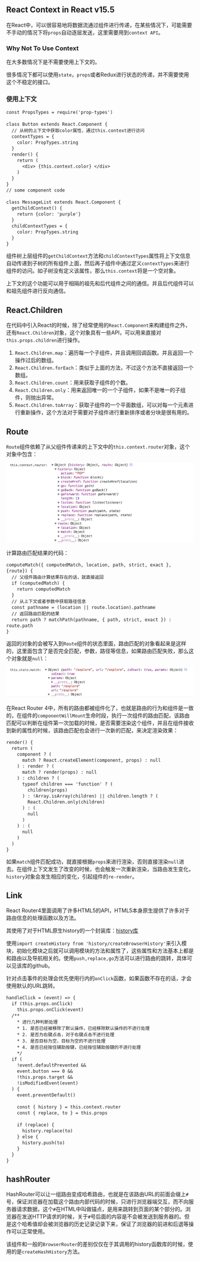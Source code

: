 ## React Context in React v15.5

在React中，可以很容易地将数据流通过组件进行传递，在某些情况下，可能需要不手动的情况下将`props`自动逐层发送，这里需要用到`context API`。

### Why Not To Use Context

在大多数情况下是不需要使用上下文的。

很多情况下都可以使用`state`，`props`或者Redux进行状态的传递，并不需要使用这个不稳定的接口。

### 使用上下文

```
const PropsTypes = require('prop-types')

class Button extends React.Component {
  // 从树的上下文中获取color属性，通过this.context进行访问
  contextTypes = {
    color: PropTypes.string
  }
  render() {
    return (
      <div> {this.context.color} </div>
    )
  }
}
// some component code

class MessageList extends React.Component {
  getChildContext() {
    return {color: 'purple'}
  }
  childContextTypes = {
    color: PropTypes.string
  }
}
```

组件树上层组件的`getChildContext`方法和`childContextTypes`属性将上下文信息自动传递到子树的所有组件上面，然后再子组件中通过定义`contextTypes`来进行组件的访问。如子树没有定义该属性，那么`this.context`将是一个空对象。

上下文的这个功能可以用于相隔的祖先和后代组件之间的通信。并且后代组件可以和祖先组件进行反向通信。

## React.Children

在代码中引入React的时候，除了经常使用的`React.Component`来构建组件之外，还有`React.Children`对象，这个对象具有一些API，可以用来直接对`this.props.children`进行操作。

1. `React.Children.map`：遍历每一个子组件，并且调用回调函数。并且返回一个操作过后的数组。
2. `React.Children.forEach`：类似于上面的方法，不过这个方法不直接返回一个数组。
3. `React.Children.count`：用来获取子组件的个数。
4. `React.Children.only`：用来返回唯一的一个子组件，如果不是唯一的子组件，则抛出异常。
5. `React.Children.toArray`：获取子组件的一个平面数组，可以对每一个元素进行重新操作，这个方法对于需要对子组件进行重新排序或者分块是很有用的。

## Route

`Route`组件依赖了从父组件传递来的上下文中的`this.context.router`对象，这个对象中包含：

![this.context.router](../resources/contextRouter.png)

计算路由匹配结果的代码：

```
computeMatch({ computedMatch, location, path, strict, exact }, {route}) {
  // 父组件路由计算结果存在的话，就直接返回
  if (computedMatch) {
    return computedMatch
  }
  // 从上下文或者参数中获取路径信息
  const pathname = (location || route.location).pathname
  // 返回路由匹配的结果
  return path ? matchPath(pathname, { path, strict, exact }) : route.path
}
```

返回的对象的会被写入到`Route`组件的状态里面，路由匹配的对象看起来是这样的，这里面包含了是否完全匹配，参数，路径等信息，如果路由匹配失败，那么这个对象就是`null`：

![this.state.match](../resources/stateMatch.png)

在React Router 4中，所有的路由都被组件化了，也就是路由的行为和组件是一致的，在组件的`componentWillMount`生命时段，执行一次组件的路由匹配，该路由匹配可以判断在组件第一次加载的时候，是否需要渲染这个组件，并且在组件接收到新的属性的时候，该路由匹配也会进行一次新的匹配，来决定渲染效果：

```
render() {
  return (
    component ? (
      match ? React.createElement(component, props) : null
    ) : render ? (
      match ? render(props) : null
    ) : children ? (
      typeof children === 'function' ? (
        children(props)
      ) : !Array.isArray(children) || children.length ? (
        React.Children.only(children)
      ) : (
        null
      )
    ) : (
      null
    )
  )
}
```

如果`match`组件匹配成功，就直接根据`props`来进行渲染，否则直接渲染`null`进去。在组件上下文发生了改变的时候，也会触发一次重新渲染，当路由发生变化，`history`对象会发生相应的变化，引起组件的`re-render`。

## Link

React Router4里面调用了许多HTML5的API，HTML5本身原生提供了许多对于路由信息的处理函数以及方法。

其使用了对于HTML原生history的一个封装库：[history库](https://github.com/ReactTraining/history "history库")

使用`import createHistory from 'history/createBrowserHistory'`来引入模块，初始化模块之后就可以调用模块的方法和属性了，这些属性和方法基本上都是和路由以及导航相关的。使用`push,replace,go`方法可以进行路由的跳转，具体可以见该库的github。

针对点击事件的处理会优先使用行内的`onClick`函数，如果函数不存在的话，才会使用默认的URL跳转。

```
handleClick = (event) => {
  if (this.props.onClick)
    this.props.onClick(event)
  /**
    * 进行几种判断处理
    * 1. 是否已经被移除了默认操作，已经移除默认操作的不进行处理
    * 2. 是否为右键点击，对于右键点击不进行处理
    * 3. 是否目标为空，目标为空的不进行处理
    * 4. 是否已经按住辅助按键，已经按住辅助按键的不进行处理
    */
  if (
    !event.defaultPrevented &&
    event.button === 0 &&
    !this.props.target &&
    !isModifiedEvent(event)
  ) {
    event.preventDefault()

    const { history } = this.context.router
    const { replace, to } = this.props

    if (replace) {
      history.replace(to)
    } else {
      history.push(to)
    }
  }
}
```

## hashRouter

HashRouter可以让一组路由变成哈希路由，也就是在该路由URL的前面会缀上`#`号，保证浏览器在加载这个路由内部代码的时候，只进行浏览器端交互，而不向服务器请求数据，这个`#`在HTML中叫做锚点，是用来跳转到页面的某个部分的。浏览器在发送HTTP请求的时候，关于`#`号后面的内容是不会被发送到服务器的。但是这个哈希值却会被浏览器的历史记录记录下来，保证了浏览器的前进和后退等操作可以正常使用。

该组件和一般的`BrowserRouter`的差别仅仅在于其调用的history函数库的时候，使用的是`createHashHistory`方法。